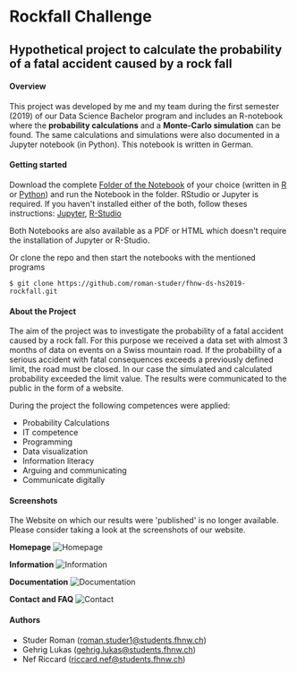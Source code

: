 # Rockfall Challenge

## Hypothetical project to calculate the probability of a fatal accident caused by a rock fall

#### Overview
This project was developed by me and my team during the first semester (2019) of our Data Science Bachelor program and includes an R-notebook where the **probability calculations** and a **Monte-Carlo simulation** can be found. The same calculations and simulations were also documented in a Jupyter notebook (in Python). This notebook is written in German.


#### Getting started

Download the complete [Folder of the Notebook](https://github.com/roman-studer/fhnw-ds-hs2019-rockfall/tree/master/Notebooks) of your choice (written in [R](https://github.com/roman-studer/fhnw-ds-hs2019-rockfall/tree/master/Notebooks/Studer_Roman_HS19C4_RStudio) or [Python](https://github.com/roman-studer/fhnw-ds-hs2019-rockfall/tree/master/Notebooks/Studer_Roman_HS19C4_Python)) and run the Notebook in the folder.
RStudio or Jupyter is required. If you haven't installed either of the both, follow theses instructions: [Jupyter](https://jupyter.readthedocs.io/en/latest/install.html), [R-Studio](https://rstudio.com/products/rstudio/download/)

Both Notebooks are also available as a PDF or HTML which doesn't require the installation of Jupyter or R-Studio.

Or clone the repo and then start the notebooks with the mentioned programs

```
$ git clone https://github.com/roman-studer/fhnw-ds-hs2019-rockfall.git
```
#### About the Project
The aim of the project was to investigate the probability of a fatal accident caused by a rock fall. For this purpose we received a data set with almost 3 months of data on events on a Swiss mountain road. If the probability of a serious accident with fatal consequences exceeds a previously defined limit, the road must be closed. In our case the simulated and calculated probability exceeded the limit value. The results were communicated to the public in the form of a website. 

During the project the following competences were applied:
- Probability Calculations 
- IT competence	
- Programming	
- Data visualization	
- Information literacy	
- Arguing and communicating	
- Communicate digitally

#### Screenshots
The Website on which our results were 'published' is no longer available.
Please consider taking a look at the screenshots of our website.

**Homepage**
![Homepage](Website/Screenshots/Studer_Roman_HS19C4_Website_Startseite.png "Homepage")

**Information**
![Information](Website/Screenshots/Studer_Roman_HS19C4_Website_Information.png "Information")

**Documentation**
![Documentation](Website/Screenshots/Studer_Roman_HS19C4_Website_Dokumentation.png "Documentation")

**Contact and FAQ**
![Contact](Website/Screenshots/Studer_Roman_HS19C4_Website_Kontakt_und_FAQ.png "Contact")

#### Authors

- Studer Roman (roman.studer1@students.fhnw.ch)
- Gehrig Lukas (gehrig.lukas@students.fhnw.ch)
- Nef Riccard  (riccard.nef@students.fhnw.ch)  